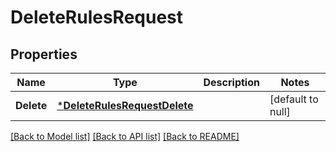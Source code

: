 # DeleteRulesRequest

## Properties
Name | Type | Description | Notes
------------ | ------------- | ------------- | -------------
**Delete** | [***DeleteRulesRequestDelete**](DeleteRulesRequest_delete.md) |  | [default to null]

[[Back to Model list]](../README.md#documentation-for-models) [[Back to API list]](../README.md#documentation-for-api-endpoints) [[Back to README]](../README.md)

